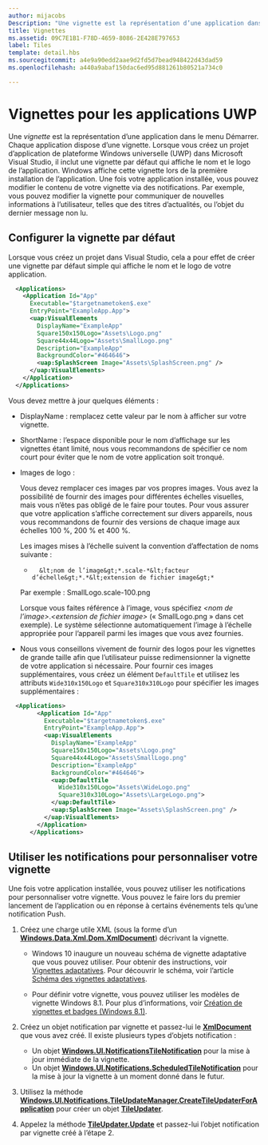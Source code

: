 ```yaml
---
author: mijacobs
Description: "Une vignette est la représentation d’une application dans le menu Démarrer. Chaque application dispose d’une vignette. Lorsque vous créez un projet d’application de plateforme Windows universelle (UWP) dans Microsoft Visual Studio, il inclut une vignette par défaut qui affiche le nom et le logo de l’application."
title: Vignettes
ms.assetid: 09C7E1B1-F78D-4659-8086-2E428E797653
label: Tiles
template: detail.hbs
ms.sourcegitcommit: a4e9a90edd2aae9d2fd5d7bead948422d43dad59
ms.openlocfilehash: a440a9abaf150dac6ed95d881261b80521a734c0

---
```


# Vignettes pour les applications UWP





Une *vignette* est la représentation d’une application dans le menu Démarrer. Chaque application dispose d’une vignette. Lorsque vous créez un projet d’application de plateforme Windows universelle (UWP) dans Microsoft Visual Studio, il inclut une vignette par défaut qui affiche le nom et le logo de l’application. Windows affiche cette vignette lors de la première installation de l’application. Une fois votre application installée, vous pouvez modifier le contenu de votre vignette via des notifications. Par exemple, vous pouvez modifier la vignette pour communiquer de nouvelles informations à l’utilisateur, telles que des titres d’actualités, ou l’objet du dernier message non lu.

## <span id="Configure_the_default_tile"></span><span id="configure_the_default_tile"></span><span id="CONFIGURE_THE_DEFAULT_TILE"></span>Configurer la vignette par défaut


Lorsque vous créez un projet dans Visual Studio, cela a pour effet de créer une vignette par défaut simple qui affiche le nom et le logo de votre application.

```XML
  <Applications>
    <Application Id="App"
      Executable="$targetnametoken$.exe"
      EntryPoint="ExampleApp.App">
      <uap:VisualElements
        DisplayName="ExampleApp"
        Square150x150Logo="Assets\Logo.png"
        Square44x44Logo="Assets\SmallLogo.png"
        Description="ExampleApp"
        BackgroundColor="#464646">
        <uap:SplashScreen Image="Assets\SplashScreen.png" />
      </uap:VisualElements>
    </Application>
  </Applications>
```

Vous devez mettre à jour quelques éléments :

-   DisplayName : remplacez cette valeur par le nom à afficher sur votre vignette.
-   ShortName : l’espace disponible pour le nom d’affichage sur les vignettes étant limité, nous vous recommandons de spécifier ce nom court pour éviter que le nom de votre application soit tronqué.
-   Images de logo :

    Vous devez remplacer ces images par vos propres images. Vous avez la possibilité de fournir des images pour différentes échelles visuelles, mais vous n’êtes pas obligé de le faire pour toutes. Pour vous assurer que votre application s’affiche correctement sur divers appareils, nous vous recommandons de fournir des versions de chaque image aux échelles 100 %, 200 % et 400 %.

    Les images mises à l’échelle suivent la convention d’affectation de noms suivante :
    
    *
            &lt;nom de l’image&gt;*.scale-*&lt;facteur d’échelle&gt;*.*&lt;extension de fichier image&gt;* 


     

    Par exemple : SmallLogo.scale-100.png

    Lorsque vous faites référence à l’image, vous spécifiez *&lt;nom de l’image&gt;*.*&lt;extension de fichier image&gt;* (« SmallLogo.png » dans cet exemple). Le système sélectionne automatiquement l’image à l’échelle appropriée pour l’appareil parmi les images que vous avez fournies.

-   Nous vous conseillons vivement de fournir des logos pour les vignettes de grande taille afin que l’utilisateur puisse redimensionner la vignette de votre application si nécessaire. Pour fournir ces images supplémentaires, vous créez un élément `DefaultTile` et utilisez les attributs `Wide310x150Logo` et `Square310x310Logo` pour spécifier les images supplémentaires :
```    XML
  <Applications>
        <Application Id="App"
          Executable="$targetnametoken$.exe"
          EntryPoint="ExampleApp.App">
          <uap:VisualElements
            DisplayName="ExampleApp"
            Square150x150Logo="Assets\Logo.png"
            Square44x44Logo="Assets\SmallLogo.png"
            Description="ExampleApp"
            BackgroundColor="#464646">
            <uap:DefaultTile
              Wide310x150Logo="Assets\WideLogo.png"
              Square310x310Logo="Assets\LargeLogo.png">
            </uap:DefaultTile>
            <uap:SplashScreen Image="Assets\SplashScreen.png" />
          </uap:VisualElements>
        </Application>
      </Applications>
```

## <span id="Use_notifications_to_customize_your_tile"></span><span id="use_notifications_to_customize_your_tile"></span><span id="USE_NOTIFICATIONS_TO_CUSTOMIZE_YOUR_TILE"></span>Utiliser les notifications pour personnaliser votre vignette


Une fois votre application installée, vous pouvez utiliser les notifications pour personnaliser votre vignette. Vous pouvez le faire lors du premier lancement de l’application ou en réponse à certains événements tels qu’une notification Push.

1.  Créez une charge utile XML (sous la forme d’un [**Windows.Data.Xml.Dom.XmlDocument**](https://msdn.microsoft.com/library/windows/apps/br206173)) décrivant la vignette.

    -   Windows 10 inaugure un nouveau schéma de vignette adaptative que vous pouvez utiliser. Pour obtenir des instructions, voir [Vignettes adaptatives](tiles-and-notifications-create-adaptive-tiles.md). Pour découvrir le schéma, voir l’article [Schéma des vignettes adaptatives](tiles-and-notifications-adaptive-tiles-schema.md). 

    -   Pour définir votre vignette, vous pouvez utiliser les modèles de vignette Windows 8.1. Pour plus d’informations, voir [Création de vignettes et badges (Windows 8.1)](https://msdn.microsoft.com/library/windows/apps/xaml/hh868260).

2.  Créez un objet notification par vignette et passez-lui le [**XmlDocument**](https://msdn.microsoft.com/library/windows/apps/br206173) que vous avez créé. Il existe plusieurs types d’objets notification :
    -   Un objet [**Windows.UI.NotificationsTileNotification**](https://msdn.microsoft.com/library/windows/apps/br208616) pour la mise à jour immédiate de la vignette.
    -   Un objet [**Windows.UI.Notifications.ScheduledTileNotification**](https://msdn.microsoft.com/library/windows/apps/hh701637) pour la mise à jour la vignette à un moment donné dans le futur.

3.  Utilisez la méthode [**Windows.UI.Notifications.TileUpdateManager.CreateTileUpdaterForApplication**](https://msdn.microsoft.com/library/windows/apps/br208623) pour créer un objet [**TileUpdater**](https://msdn.microsoft.com/library/windows/apps/br208628).
4.  Appelez la méthode [**TileUpdater.Update**](https://msdn.microsoft.com/library/windows/apps/br208632) et passez-lui l’objet notification par vignette créé à l’étape 2.

 

 







<!--HONumber=Jun16_HO3-->


